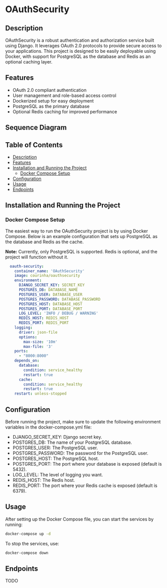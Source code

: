# OAuthSecurity

## Description

OAuthSecurity is a robust authentication and authorization service built using Django. It leverages OAuth 2.0 protocols to provide secure access to your applications. This project is designed to be easily deployable using Docker, with support for PostgreSQL as the database and Redis as an optional caching layer.

## Features

- OAuth 2.0 compliant authentication
- User management and role-based access control
- Dockerized setup for easy deployment
- PostgreSQL as the primary database
- Optional Redis caching for improved performance

## Sequence Diagram

## Table of Contents

- [Description](#description)
- [Features](#features)
- [Installation and Running the Project](#installation-and-running-the-project)
  - [Docker Compose Setup](#docker-compose-setup)
- [Configuration](#configuration)
- [Usage](#usage)
- [Endpoints](#endpoints)

## Installation and Running the Project

### Docker Compose Setup

The easiest way to run the OAuthSecurity project is by using Docker Compose. Below is an example configuration that sets up PostgreSQL as the database and Redis as the cache.

**Note:** Currently, only PostgreSQL is supported. Redis is optional, and the project will function without it.

```yaml
  oauth-security:
    container_name: 'OAuthSecurity'
    image: courinha/oauthsecurity
    environment:
      DJANGO_SECRET_KEY: SECRET_KEY
      POSTGRES_DB: DATABASE_NAME
      POSTGRES_USER: DATABASE_USER
      POSTGRES_PASSWORD: DATABASE_PASSWORD
      POSTGRES_HOST: DATABASE_HOST
      POSTGRES_PORT: DATABASE_PORT
      LOG_LEVEL: 'INFO / DEBUG / WARNING'
      REDIS_HOST: REDIS_HOST
      REDIS_PORT: REDIS_PORT
    logging:
      driver: json-file
      options:
        max-size: '10m'
        max-file: '3'
    ports:
      - "8000:8000"
    depends_on:
      database:
        condition: service_healthy
        restart: true
      cache:
        condition: service_healthy
        restart: true
    restart: unless-stopped
```

## Configuration

Before running the project, make sure to update the following environment variables in the docker-compose.yml file:

- DJANGO_SECRET_KEY: Django secret key.
- POSTGRES_DB: The name of your PostgreSQL database.
- POSTGRES_USER: The PostgreSQL user.
- POSTGRES_PASSWORD: The password for the PostgreSQL user.
- POSTGRES_HOST: The PostgreSQL host.
- POSTGRES_PORT: The port where your database is exposed (default is 5432).
- LOG_LEVEL: The level of logging you want.
- REDIS_HOST: The Redis host.
- REDIS_PORT: The port where your Redis cache is exposed (default is 6379).

## Usage

After setting up the Docker Compose file, you can start the services by running:

```bash
docker-compose up -d
```

To stop the services, use:

```bash
docker-compose down
```

## Endpoints

TODO

